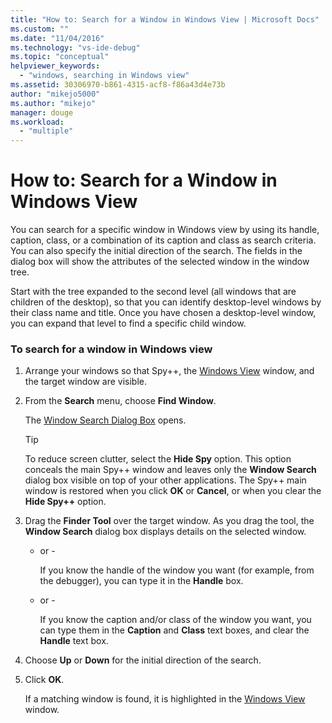 ```yaml
---
title: "How to: Search for a Window in Windows View | Microsoft Docs"
ms.custom: ""
ms.date: "11/04/2016"
ms.technology: "vs-ide-debug"
ms.topic: "conceptual"
helpviewer_keywords: 
  - "windows, searching in Windows view"
ms.assetid: 30306970-b861-4315-acf8-f86a43d4e73b
author: "mikejo5000"
ms.author: "mikejo"
manager: douge
ms.workload: 
  - "multiple"
---
```

# How to: Search for a Window in Windows View
You can search for a specific window in Windows view by using its handle, caption, class, or a combination of its caption and class as search criteria. You can also specify the initial direction of the search. The fields in the dialog box will show the attributes of the selected window in the window tree.  
  
 Start with the tree expanded to the second level (all windows that are children of the desktop), so that you can identify desktop-level windows by their class name and title. Once you have chosen a desktop-level window, you can expand that level to find a specific child window.  
  
### To search for a window in Windows view  
  
1. Arrange your windows so that Spy++, the [Windows View](../debugger/windows-view.md) window, and the target window are visible.  
  
2. From the **Search** menu, choose **Find Window**.  
  
    The [Window Search Dialog Box](../debugger/window-search-dialog-box.md) opens.  
  
   > [!TIP]
   >  To reduce screen clutter, select the **Hide Spy** option. This option conceals the main Spy++ window and leaves only the **Window Search** dialog box visible on top of your other applications. The Spy++ main window is restored when you click **OK** or **Cancel**, or when you clear the **Hide Spy++** option.  
  
3. Drag the **Finder Tool** over the target window. As you drag the tool, the **Window Search** dialog box displays details on the selected window.  
  
   - or -  
  
     If you know the handle of the window you want (for example, from the debugger), you can type it in the **Handle** box.  
  
   - or -  
  
     If you know the caption and/or class of the window you want, you can type them in the **Caption** and **Class** text boxes, and clear the **Handle** text box.  
  
4. Choose **Up** or **Down** for the initial direction of the search.  
  
5. Click **OK**.  
  
    If a matching window is found, it is highlighted in the [Windows View](../debugger/windows-view.md) window.